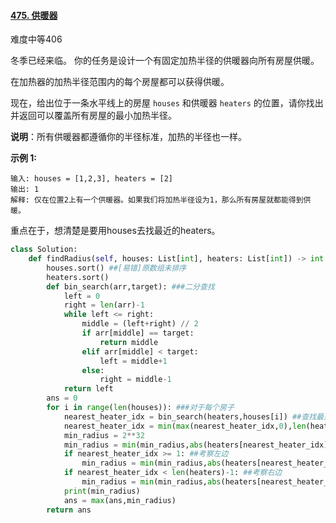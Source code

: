 #### [475. 供暖器](https://leetcode.cn/problems/heaters/)

难度中等406

冬季已经来临。 你的任务是设计一个有固定加热半径的供暖器向所有房屋供暖。

在加热器的加热半径范围内的每个房屋都可以获得供暖。

现在，给出位于一条水平线上的房屋 `houses` 和供暖器 `heaters` 的位置，请你找出并返回可以覆盖所有房屋的最小加热半径。

**说明**：所有供暖器都遵循你的半径标准，加热的半径也一样。

 

**示例 1:**

```
输入: houses = [1,2,3], heaters = [2]
输出: 1
解释: 仅在位置2上有一个供暖器。如果我们将加热半径设为1，那么所有房屋就都能得到供暖。
```

重点在于，想清楚是要用houses去找最近的heaters。

```python
class Solution:
    def findRadius(self, houses: List[int], heaters: List[int]) -> int:
        houses.sort() ##[易错]原数组未排序
        heaters.sort()
        def bin_search(arr,target): ###二分查找
            left = 0
            right = len(arr)-1
            while left <= right:
                middle = (left+right) // 2
                if arr[middle] == target:
                    return middle
                elif arr[middle] < target:
                    left = middle+1
                else:
                    right = middle-1
            return left
        ans = 0
        for i in range(len(houses)): ###对于每个房子
            nearest_heater_idx = bin_search(heaters,houses[i]) ##查找最近的供暖器
            nearest_heater_idx = min(max(nearest_heater_idx,0),len(heaters)-1) ##不能越界
            min_radius = 2**32
            min_radius = min(min_radius,abs(heaters[nearest_heater_idx]-houses[i]))
            if nearest_heater_idx >= 1: ##考察左边
                min_radius = min(min_radius,abs(heaters[nearest_heater_idx-1]-houses[i]))
            if nearest_heater_idx < len(heaters)-1: ##考察右边
                min_radius = min(min_radius,abs(heaters[nearest_heater_idx+1]-houses[i]))
            print(min_radius)
            ans = max(ans,min_radius)
        return ans

```

